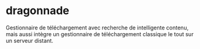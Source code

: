 # dragonnade
Gestionnaire de téléchargement avec recherche de intelligente contenu, mais aussi intègre un gestionnaire de téléchargement classique le tout sur un serveur distant.

